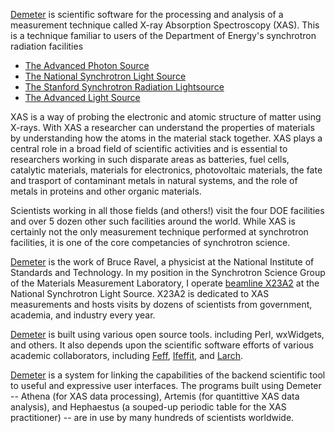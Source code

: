 [Demeter](https://github.com/bruceravel/demeter) is scientific software for the processing and analysis of a measurement technique called X-ray Absorption Spectroscopy (XAS).  This is a technique familiar to users of the Department of Energy's synchrotron radiation facilities 

  * [The Advanced Photon Source](http://www.aps.anl.gov)
  * [The National Synchrotron Light Source](http://www.bnl.gov/ps)
  * [The Stanford Synchrotron Radiation Lightsource](http://ssrl.slac.stanford.edu/)
  * [The Advanced Light Source](http://www-als.lbl.gov/)
  
XAS is a way of probing the electronic and atomic structure of matter using X-rays.  With XAS a researcher can understand the properties of materials by understanding how the atoms in the material stack together.  XAS plays a central role in a broad field of scientific activities and is essential to researchers working in such disparate areas as batteries, fuel cells, catalytic materials, materials for electronics, photovoltaic materials, the fate and trasport of contaminant metals in natural systems, and the role of metals in proteins and other organic materials.

Scientists working in all those fields (and others!) visit the four DOE facilities and over 5 dozen other such facilities around the world.  While XAS is certainly not the only measurement technique performed at synchrotron facilities, it is one of the core competancies of synchrotron science.

[Demeter](https://github.com/bruceravel/demeter) is the work of Bruce Ravel, a physicist at the National Institute of Standards and Technology.  In my position in the Synchrotron Science Group of the Materials Measurement Laboratory, I operate [beamline X23A2](http://beamlines.ps.bnl.gov/beamline.aspx?blid=X23A2) at the National Synchrotron Light Source.  X23A2 is dedicated to XAS measurements and hosts visits by dozens of scientists from government, academia, and industry every year.

[Demeter](https://github.com/bruceravel/demeter) is built using various open source tools. including Perl, wxWidgets, and others.  It also depends upon the scientific software efforts of various academic collaborators, including [Feff](http://www.feffproject.org/), [Ifeffit](https://github.com/newville/ifeffit), and [Larch](https://github.com/xraypy/xraylarch).

[Demeter](https://github.com/bruceravel/demeter) is a system for linking the capabilities of the backend scientific tool to useful and expressive user interfaces.  The programs built using Demeter -- Athena (for XAS data processing), Artemis (for quantittive XAS data analysis), and Hephaestus (a souped-up periodic table for the XAS practitioner) -- are in use by many hundreds of scientists worldwide.
